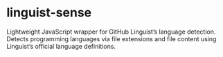 # linguist-sense
Lightweight JavaScript wrapper for GitHub Linguist’s language detection. Detects programming languages via file extensions and file content using Linguist’s official language definitions.
